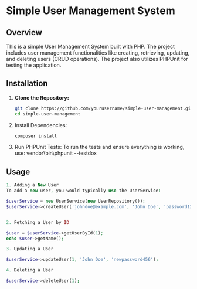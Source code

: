 # Simple User Management System

## Overview

This is a simple User Management System built with PHP. The project includes user management functionalities like creating, retrieving, updating, and deleting users (CRUD operations). The project also utilizes PHPUnit for testing the application.

## Installation

1. **Clone the Repository:**
   ```bash
   git clone https://github.com/yourusername/simple-user-management.git
   cd simple-user-management

2. Install Dependencies:
   ```bash
   composer install


4. Run PHPUnit Tests:
To run the tests and ensure everything is working, use:
   vendor\bin\phpunit --testdox



## Usage
```php
1. Adding a New User
To add a new user, you would typically use the UserService:

$userService = new UserService(new UserRepository());
$userService->createUser('johndoe@example.com', 'John Doe', 'password123');


2. Fetching a User by ID

$user = $userService->getUserById(1);
echo $user->getName();

3. Updating a User

$userService->updateUser(1, 'John Doe', 'newpassword456');

4. Deleting a User

$userService->deleteUser(1);


